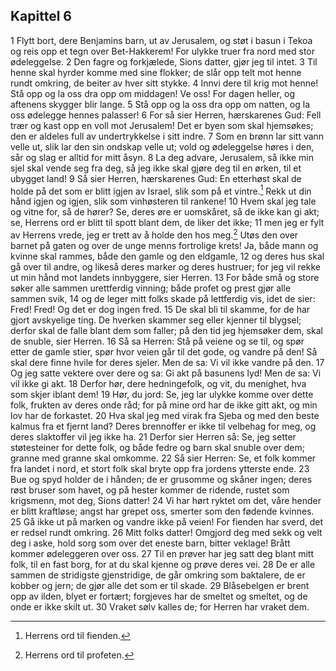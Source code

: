 ## Kapittel 6

1 Flytt bort, dere Benjamins barn, ut av Jerusalem, og støt i basun i Tekoa og reis opp et tegn over Bet-Hakkerem! For ulykke truer fra nord med stor ødeleggelse.
2 Den fagre og forkjælede, Sions datter, gjør jeg til intet.
3 Til henne skal hyrder komme med sine flokker; de slår opp telt mot henne rundt omkring, de beiter av hver sitt stykke.
4 Innvi dere til krig mot henne! Stå opp og la oss dra opp om middagen! Ve oss! For dagen heller, og aftenens skygger blir lange.
5 Stå opp og la oss dra opp om natten, og la oss ødelegge hennes palasser!
6 For så sier Herren, hærskarenes Gud: Fell trær og kast opp en voll mot Jerusalem! Det er byen som skal hjemsøkes; den er aldeles full av undertrykkelse i sitt indre.
7 Som en brønn lar sitt vann velle ut, slik lar den sin ondskap velle ut; vold og ødeleggelse høres i den, sår og slag er alltid for mitt åsyn.
8 La deg advare, Jerusalem, så ikke min sjel skal vende seg fra deg, så jeg ikke skal gjøre deg til en ørken, til et ubygget land!
9 Så sier Herren, hærskarenes Gud: En etterhøst skal de holde på det som er blitt igjen av Israel, slik som på et vintre.[^1] Rekk ut din hånd igjen og igjen, slik som vinhøsteren til rankene!
10 Hvem skal jeg tale og vitne for, så de hører? Se, deres øre er uomskåret, så de ikke kan gi akt; se, Herrens ord er blitt til spott blant dem, de liker det ikke;
11 men jeg er fylt av Herrens vrede, jeg er trett av å holde den hos meg.[^2] Utøs den over barnet på gaten og over de unge menns fortrolige krets! Ja, både mann og kvinne skal rammes, både den gamle og den eldgamle,
12 og deres hus skal gå over til andre, og likeså deres marker og deres hustruer; for jeg vil rekke ut min hånd mot landets innbyggere, sier Herren.
13 For både små og store søker alle sammen urettferdig vinning; både profet og prest gjør alle sammen svik,
14 og de leger mitt folks skade på lettferdig vis, idet de sier: Fred! Fred! Og det er dog ingen fred.
15 De skal bli til skamme, for de har gjort avskyelige ting. De hverken skammer seg eller kjenner til blygsel; derfor skal de falle blant dem som faller; på den tid jeg hjemsøker dem, skal de snuble, sier Herren.
16 Så sa Herren: Stå på veiene og se til, og spør etter de gamle stier, spør hvor veien går til det gode, og vandre på den! Så skal dere finne hvile for deres sjeler. Men de sa: Vi vil ikke vandre på den.
17 Og jeg satte vektere over dere og sa: Gi akt på basunens lyd! Men de sa: Vi vil ikke gi akt.
18 Derfor hør, dere hedningefolk, og vit, du menighet, hva som skjer iblant dem!
19 Hør, du jord: Se, jeg lar ulykke komme over dette folk, frukten av deres onde råd; for på mine ord har de ikke gitt akt, og min lov har de forkastet.
20 Hva skal jeg med virak fra Sjeba og med den beste kalmus fra et fjernt land? Deres brennoffer er ikke til velbehag for meg, og deres slaktoffer vil jeg ikke ha.
21 Derfor sier Herren så: Se, jeg setter støtesteiner for dette folk, og både fedre og barn skal snuble over dem; granne med granne skal omkomme.
22 Så sier Herren: Se, et folk kommer fra landet i nord, et stort folk skal bryte opp fra jordens ytterste ende.
23 Bue og spyd holder de i hånden; de er grusomme og skåner ingen; deres røst bruser som havet, og på hester kommer de ridende, rustet som krigsmenn, mot deg, Sions datter!
24 Vi har hørt ryktet om det, våre hender er blitt kraftløse; angst har grepet oss, smerter som den fødende kvinnes.
25 Gå ikke ut på marken og vandre ikke på veien! For fienden har sverd, det er redsel rundt omkring.
26 Mitt folks datter! Omgjord deg med sekk og velt deg i aske, hold sorg som over det eneste barn, bitter veklage! Brått kommer ødeleggeren over oss.
27 Til en prøver har jeg satt deg blant mitt folk, til en fast borg, for at du skal kjenne og prøve deres vei.
28 De er alle sammen de stridigste gjenstridige, de går omkring som baktalere, de er kobber og jern; de gjør alle det som er til skade.
29 Blåsebelgen er brent opp av ilden, blyet er fortært; forgjeves har de smeltet og smeltet, og de onde er ikke skilt ut.
30 Vraket sølv kalles de; for Herren har vraket dem.

[^1]:  Herrens ord til fienden.
[^2]:  Herrens ord til profeten.
